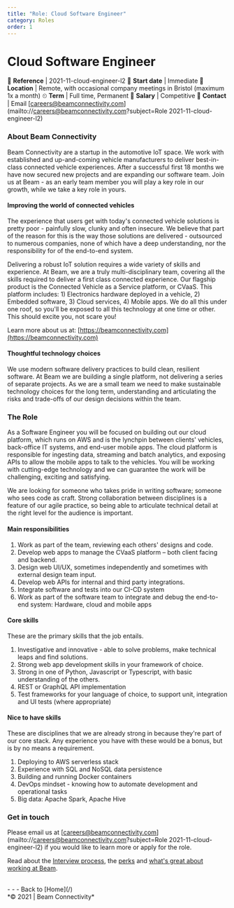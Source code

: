 ```yaml
---
title: "Role: Cloud Software Engineer"
category: Roles
order: 1
---
```


<h1>Cloud Software Engineer</h1>

📝 **Reference** | 2021-11-cloud-engineer-l2
📅 **Start date** | Immediate
📍 **Location** | Remote, with occasional company meetings in Bristol (maximum 1x a month)
⏲ **Term** | Full time, Permanent
👛 **Salary** | Competitive
📧 **Contact** | Email [careers@beamconnectivity.com](mailto://careers@beamconnectivity.com?subject=Role 2021-11-cloud-engineer-l2)


### About Beam Connectivity

Beam Connectivity are a startup in the automotive IoT space. We work with established and up-and-coming vehicle manufacturers to deliver best-in-class connected vehicle experiences. After a successful first 18 months we have now secured new projects and are expanding our software team. Join us at Beam - as an early team member you will play a key role in our growth, while we take a key role in yours.

#### Improving the world of connected vehicles

The experience that users get with today's connected vehicle solutions is pretty poor - painfully slow, clunky and often insecure. We believe that part of the reason for this is the way those solutions are delivered - outsourced to numerous companies, none of which have a deep understanding, nor the responsibility for of the end-to-end system. 

Delivering a robust IoT solution requires a wide variety of skills and experience. At Beam, we are a truly multi-disciplinary team, covering all the skills required to deliver a first class connected experience. Our flagship product is the Connected Vehicle as a Service platform, or CVaaS. This platform includes: 1) Electronics hardware deployed in a vehicle, 2) Embedded software, 3) Cloud services, 4) Mobile apps. We do all this under one roof, so you'll be exposed to all this technology at one time or other. This should excite you, not scare you!

Learn more about us at: [https://beamconnectivity.com](https://beamconnectivity.com)

#### Thoughtful technology choices

We use modern software delivery practices to build clean, resilient software. At Beam we are building a single platform, not delivering a series of separate projects. As we are a small team we need to make sustainable technology choices for the long term, understanding and articulating the risks and trade-offs of our design decisions within the team. 

### The Role

As a Software Engineer you will be focused on building out our cloud platform, which runs on AWS and is the lynchpin between clients' vehicles, back-office IT systems, and end-user mobile apps. The cloud platform is responsible for ingesting data, streaming and batch analytics, and exposing APIs to allow the mobile apps to talk to the vehicles. You will be working with cutting-edge technology and we can guarantee the work will be challenging, exciting and satisfying.

We are looking for someone who takes pride in writing software; someone who sees code as craft. Strong collaboration between disciplines is a feature of our agile practice, so being able to articulate technical detail at the right level for the audience is important. 

#### Main responsibilities

1. Work as part of the team, reviewing each others' designs and code.
1. Develop web apps to manage the CVaaS platform – both client facing and backend.
1. Design web UI/UX, sometimes independently and sometimes with external design team input.
1. Develop web APIs for internal and third party integrations.
1. Integrate software and tests into our CI-CD system
1. Work as part of the software team to integrate and debug the end-to-end system: Hardware, cloud and mobile apps

#### Core skills

These are the primary skills that the job entails.

1. Investigative and innovative - able to solve problems, make technical leaps and find solutions.
1. Strong web app development skills in your framework of choice.
1. Strong in one of Python, Javascript or Typescript, with basic understanding of the others.
1. REST or GraphQL API implementation 
1. Test frameworks for your language of choice, to support unit, integration and UI tests (where appropriate)

#### Nice to have skills

These are disciplines that we are already strong in because they're part of our core stack. Any experience you have with these would be a bonus, but is by no means a requirement.

1. Deploying to AWS serverless stack 
1. Experience with SQL and NoSQL data persistence
1. Building and running Docker containers
1. DevOps mindset - knowing how to automate development and operational tasks
1. Big data: Apache Spark, Apache Hive

### Get in touch

Please email us at [careers@beamconnectivity.com](mailto://careers@beamconnectivity.com?subject=Role 2021-11-cloud-engineer-l2) if you would like to learn more or apply for the role.

Read about the [Interview process](/#interview-process), the [perks](/#beam-team-perks) and [what's great about working at Beam](/#life-at-beam).

<br />
- - - 
Back to [Home](/)

<br />
*© 2021 | Beam Connectivity*